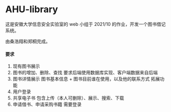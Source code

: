 # AHU-library

这是安徽大学信息安全实验室的 web 小组于 2021/10 的作业，开发一个图书借记系统。

由桑浩翔和郑桐完成。

#### 要求

1. 现有图书展示
2. 图书的增加、删除、查找
要求后端使用数据库实现、客户端数据来自后端
3.  图书详情展示
图书基本信息 + 图书目前谁在使用，以及他的联系方式
拓展功能
1. 用户登录
2. 共享电子书
包含上传（本人可删除）、展示、搜索、下载
3. 申请借书、申请采购书籍
需要登录
